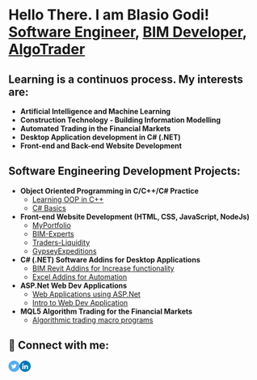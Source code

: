 <h1>Hello There. I am Blasio Godi! <br/><a href="https://github.com/BlasioGodi">Software Engineer</a>, <a href="https://www.linkedin.com/in/godfrey-muhinda-57b147146/">BIM Developer</a>, <a href="https://tradersliquidity.com">AlgoTrader</a></h1>


<h2>Learning is a continuos process. My interests are:</h2>

- <b>Artificial Intelligence and Machine Learning</b>
- <b>Construction Technology - Building Information Modelling</b>
- <b>Automated Trading in the Financial Markets</b>
- <b>Desktop Application development in C# (.NET)</b>
- <b>Front-end and Back-end Website Development</b>

<h2>Software Engineering Development Projects:</h2>

- <b>Object Oriented Programming in C/C++/C# Practice</b>
  - [Learning OOP in C++](https://github.com/BlasioGodi/Functions-and-Algorithms)
  - [C# Basics](https://github.com/BlasioGodi/C-Sharp-Basics)
- <b>Front-end Website Development (HTML, CSS, JavaScript, NodeJs)</b>
  - [MyPortfolio](https://github.com/BlasioGodi/MyPortfolio)
  - [BIM-Experts](https://github.com/BlasioGodi/BIM-Experts)
  - [Traders-Liquidity](https://github.com/BlasioGodi/Traders-Liquidity)
  - [GypseyExpeditions](https://github.com/BlasioGodi/GypseyExpeditions)
- <b>C# (.NET) Software Addins for Desktop Applications</b>
  - [BIM Revit Addins for Increase functionality](https://github.com/BlasioGodi/Revit-Addins)
  - [Excel Addins for Automation](https://github.com/BlasioGodi/Excel-Addins)
- <b>ASP.Net Web Dev Applications</b>
  - [Web Applications using ASP.Net](https://github.com/BlasioGodi/ASP.Net-Web-Applications)
  - [Intro to Web Dev Application](https://github.com/BlasioGodi/intro-to-dotnet-web-dev)
- <b>MQL5 Algorithm Trading for the Financial Markets</b>
  - [Algorithmic trading macro programs](https://github.com/BlasioGodi/ExpertFunctions)

<h2> 🤳 Connect with me:</h2>

[<img align="left" alt="BlasioGodi | Twitter" width="22px" src="https://github.com/BlasioGodi/Social-Icons/blob/main/Favicons/Twitter.png" />][twitter]
[<img align="left" alt="BlasioGodi | LinkedIn" width="22px" src="https://github.com/BlasioGodi/Social-Icons/blob/main/Favicons/LinkedIN.png" />][linkedin]

[twitter]: https://twitter.com/TLiquidity1
[linkedin]: https://linkedin.com/in/godfrey-muhinda-57b147146/
